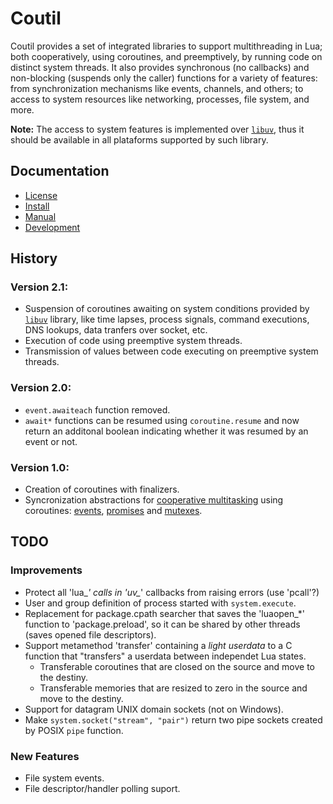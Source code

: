 Coutil
======

Coutil provides a set of integrated libraries to support multithreading in Lua;
both cooperatively, using coroutines, and preemptively, by running code on distinct system threads.
It also provides synchronous (no callbacks) and non-blocking (suspends only the caller) functions for a variety of features:
from synchronization mechanisms like events, channels, and others;
to access to system resources like networking, processes, file system, and more.

**Note:** The access to system features is implemented over [`libuv`](https://libuv.org/),
thus it should be available in all plataforms supported by such library.

Documentation
-------------

- [License](LICENSE)
- [Install](doc/install.md)
- [Manual](doc/manual.md)
- [Development](doc/devnotes.md)

History
-------

### Version 2.1:
- Suspension of coroutines awaiting on system conditions provided by [`libuv`](https://libuv.org/) library, like time lapses, process signals, command executions, DNS lookups, data tranfers over socket, etc.
- Execution of code using preemptive system threads.
- Transmission of values between code executing on preemptive system threads.

### Version 2.0:
- `event.awaiteach` function removed.
- `await*` functions can be resumed using `coroutine.resume` and now return an additonal boolean indicating whether it was resumed by an event or not.

### Version 1.0:
- Creation of coroutines with finalizers.
- Syncronization abstractions for [cooperative multitasking](https://en.wikipedia.org/wiki/Cooperative_multitasking) using coroutines: [events](https://en.wikipedia.org/wiki/Async/await), [promises](https://en.wikipedia.org/wiki/Futures_and_promises) and [mutexes](https://en.wikipedia.org/wiki/Mutex).

TODO
----

### Improvements

- Protect all 'lua_*' calls in 'uv_*' callbacks from raising errors (use 'pcall'?)
- User and group definition of process started with `system.execute`.
- Replacement for package.cpath searcher that saves the 'luaopen_*' function to 'package.preload', so it can be shared by other threads (saves opened file descriptors).
- Support metamethod 'transfer' containing a _light userdata_ to a C function that "transfers" a userdata between independet Lua states.
	- Transferable coroutines that are closed on the source and move to the destiny.
	- Transferable memories that are resized to zero in the source and move to the destiny.
- Support for datagram UNIX domain sockets (not on Windows).
- Make `system.socket("stream", "pair")` return two pipe sockets created by POSIX `pipe` function.

### New Features

- File system events.
- File descriptor/handler polling suport.

